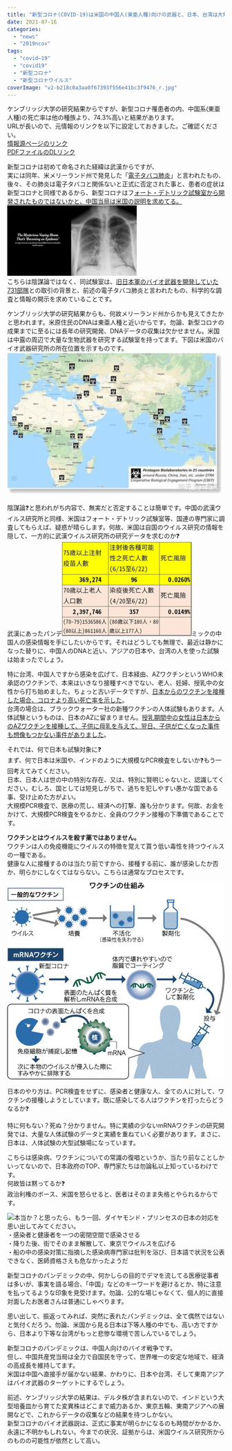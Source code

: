 ```yaml
---
title: "新型コロナ(COVID-19)は米国の中国人(東亜人種)向けの武器と、日本、台湾は大規模人体試験中の推測と証拠となるもの"
date: 2021-07-16
categories: 
  - "news"
  - "2019ncov"
tags: 
  - "covid―19"
  - "covid19"
  - "新型コロナ"
  - "新型コロナウイルス"
coverImage: "v2-b218c0a3aa0f67393f556e41bc3f9476_r.jpg"
---
```


ケンブリッジ大学の研究結果からですが、新型コロナ罹患者の内、中国系(東亜人種)の死亡率は他の種族より、74.3%高いと結果があります。  
URLが長いので、元情報のリンクを以下に設定しておきました。ご確認ください。  
[情報源ページのリンク](https://www.cambridge.org/core/journals/canadian-journal-of-neurological-sciences/article/covid19-and-its-cardiac-and-neurological-complications-among-ontario-visible-minorities/428DC25E1C726D417220EE8AF14C37EC)  
[PDFファイルのDLリンク](https://www.cambridge.org/core/services/aop-cambridge-core/content/view/428DC25E1C726D417220EE8AF14C37EC/S0317167121001487a.pdf/covid-19-and-its-cardiac-and-neurological-complications-among-ontario-visible-minorities.pdf)

新型コロナは初めて命名された経緯は武漢からですが、  
実には同年、米メリーランド州で発見した「[電子タバコ肺炎](http://japanese.cri.cn/20200513/f533feae-7f58-5a0b-4ec4-edfd6a5b163d.html)」と言われたもの、後々、その肺炎は電子タバコと関係ないと正式に否定された事と、患者の症状は新型コロナと同様であるから、新型コロナはフ[ォート・デトリック試験室から開発されたものではないかと、中国当局は米国の説明を求めてる。![](images/wKgACl67y6OAR4shAAAAAAAAAAA126.824x447.655x356-300x163.jpg)](http://j.people.com.cn/n3/2021/0603/c94474-9857402.html)  
こちらは陰謀論ではなく、同試験室は、[旧日本軍のバイオ武器を開発していた731部隊](http://j.people.com.cn/n3/2021/0605/c94474-9857988.html)との取引の背景と、前述の電子タバコ肺炎と言われたもの、科学的な調査と情報の開示を求めていることです。

ケンブリッジ大学の研究結果からも、何故メリーランド州からかも見えてきたかと思われます。米原住民のDNAは東亜人種と近いからです。勿論、新型コロナの成果までに至るには長年の研究開発、DNAデータの収集は欠かせません。米国は中露の周辺で大量な生物武器を研究する試験室を持ってます。下図は米国のバイオ武器研究所の所在位置を示すものです。![](images/v2-b218c0a3aa0f67393f556e41bc3f9476_r.jpg)

陰謀論❓と思われがち内容で、無実だと否定することは簡単です。中国の武漢ウイルス研究所と同様、米国はフォート・デトリック試験室等、国連の専門家に調査してもらえば、疑惑が晴らします。何故、米国は自国のウイルス研究の情報を隠して、一方的に武漢ウイルス研究所の研究データを求むのか❓  
武漢にあったパンデ![](images/E4zqBZzVUAIpPpe-300x217.png)ミックの中国人の感染情報を手にしたいからです。それはどうしても無理で、最近は静かになった替りに、中国人のDNAと近い、アジアの日本や、台湾の人を使った試験は始まったでしょう。

特に台湾、中国人ですから感染を広げて、日本経由、AZワクチンというWHO未承認のワクチンで、本来はいきなり接種すべきでない、老人、妊婦、授乳中の女性から打ち始めました。ちょっと古いデータですが、[日本からのワクチンを接種した場合、コロナより高い死亡率を示した](https://t.co/9I3GJA8HyM?amp=1)。  
台湾の場合は、ブラックウォーター社の新種ワクチンの人体試験もあります。人体試験というものは、日本のAZに留まりません。[授乳期間中の女性は日本からのAZワクチンを接種して、子供に母乳を与えて、翌日、子供が亡くなった事件も想像もつかない事件がありました](https://news.ebc.net.tw/news/society/266592)。

それでは、何で日本も試験対象に❓  
まず、何で日本は米国や、インドのように大規模なPCR検査をしないか❓もう一回考えてみてください。  
日本、日本人は世の中の特別な存在、又は、特別に賢明じゃないと、認識してください。むしろ、国としては短見しがちで、過ちを犯しやすい愚かな国である事、受け止めた方がよい。  
大規模PCR検査で、医療の荒し、経済への打撃、誰も分かります。何故、お金をかけて、大規模PCR検査をやるかと、全員のワクチン接種の下準備であることです。

**ワクチンとはウイルスを殺す薬ではありません。**  
ワクチンは人の免疫機能にウイルスの特徴を覚えて貰う低い毒性を持つウイルスの一種である。  
健康な人に接種するのは当たり前ですから、接種する前に、誰が感染したか否か、明らかにしなくてはならない。こちらは通常なプロセスです。

![](images/E6A-2r6VkAYmy9O.png)

日本のやり方は、PCR検査をせずに、感染者と健康な人、全ての人に対して、ワクチンの接種しようとしています。既に感染してる人はワクチンを打ったらどうなるか❓

特に何もない？死ぬ？分かりません。特に実績の少ないmRNAワクチンの研究開発では、大量な人体試験のデータと実績を重ねていく必要があります。まさに、日本は、人体試験の大型試験場になっています。

こちらは感染病、ワクチンについての常識の復唱というか、当たり前なことしかいってないので、日本政府のTOP、専門家たちは勿論私以上知っているわけです。  
何故皆は黙ってるか❓  
政治利権のボース、米国を怒らせると、医者はそのまま失格とやられるからです。

![](images/9-1-300x200.jpg)本当か？と思ったら、もう一回、ダイヤモンド・プリンセスの日本の対応を思い出してみてください。  
・感染者と健康者を一つの密閉空間で感染させる  
・降りた後、街でそのまま解散して、東京でウイルスを広げる  
・船の中の感染対策に指摘した感染病専門家は批判を浴び、日本語で状況を公表できなく、医師資格さえも危なかったようだ

新型コロナのパンデミックの中、何かしらの目的でデマを流してる医療従事者は多いが、事実を語る場合、「中国」などのキーワードを避けるとか、特に注意を払ってるような印象を見受けます。勿論、公的な場じゃなくて、個人的に直接対面したお医者さんは普通にしゃべります。

思い出して、振返ってみれば、突然に表れたパンデミックは、全て偶然ではないと気付くだろう。勿論、米国から見る日本は下等人種の中でも、高い方ですから、日本より下等な台湾がもっと悲惨な環境で苦しんでいるでしょう。

新型コロナのパンデミックは、中国人向けのバイオ戦争です。  
但し、中国共産党当局は全力で自国民を守って、世界唯一の安定な地域で、経済の高成長を維持してます。  
米国は中国へ直接手が届かない結果、かわりに、日本や台湾、そして東南アジアはバイオ武器のターゲットにするでしょう。

前述、ケンブリッジ大学の結果は、デルタ株が含まれないので、インドという大型培養皿から育てた変異株はどこまで威力あるか、東京五輪、東南アジアへの展開などで、これからデータの収集などの結果を待つしかない。  
新型コロナのバイオ武器説は、正式に事実が明らかになるのも時間がかかるか、永遠に不明かもしれない。今までの状況、証拠からは、米国ウイルス研究所からのものの可能性が依然として高い。
